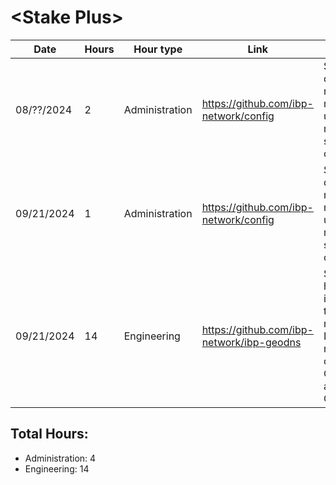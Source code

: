 # \<Stake Plus\>
| Date | Hours | Hour type | Link | Description | 
|---|---|---|---|---|
| 08/??/2024 | 2 | Administration | https://github.com/ibp-network/config | Spent ~2hrs doing member management, updating members & services configs
| 09/21/2024 | 1 | Administration | https://github.com/ibp-network/config | Spent ~2hrs doing member management, updating members & services configs
| 09/21/2024 | 14 | Engineering | https://github.com/ibp-network/ibp-geodns | Spent ~14 hours coding, implementing, testing and monitoring IBP-Geodns module after completion of CheckWss and CheckSsl. 

## Total Hours:
- Administration: 4
- Engineering: 14
